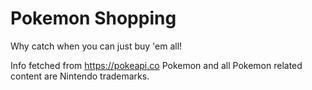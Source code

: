 # Pokemon Shopping

Why catch when you can just buy 'em all!

Info fetched from https://pokeapi.co
Pokemon and all Pokemon related content are Nintendo trademarks.
